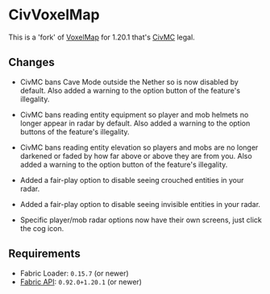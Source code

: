 # CivVoxelMap

This is a 'fork' of [VoxelMap](https://modrinth.com/mod/voxelmap-updated) for 1.20.1 that's [CivMC](https://civmc.net)
legal.

## Changes

- CivMC bans Cave Mode outside the Nether so is now disabled by default. Also added a warning to the option button
  of the feature's illegality.

- CivMC bans reading entity equipment so player and mob helmets no longer appear in radar by default. Also added a
  warning to the option buttons of the feature's illegality.

- CivMC bans reading entity elevation so players and mobs are no longer darkened or faded by how far above or above they
  are from you. Also added a warning to the option button of the feature's illegality.

- Added a fair-play option to disable seeing crouched entities in your radar.

- Added a fair-play option to disable seeing invisible entities in your radar.

- Specific player/mob radar options now have their own screens, just click the cog icon.

## Requirements

- Fabric Loader: `0.15.7` (or newer)
- [Fabric API](https://modrinth.com/mod/fabric-api): `0.92.0+1.20.1` (or newer)
